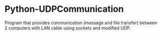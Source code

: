 # Python-UDPCommunication
Program that provides communication (message and file transfer) between 2 computers with LAN cable using sockets and modified UDP.
